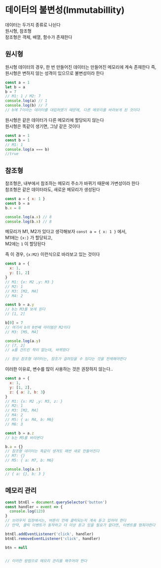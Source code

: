 # 데이터의 불변성(lmmutabillity)
데이터는 두가지 종류로 나뉜다  
원시형, 참조형  
참조형은 객체, 배열, 함수가 존재한다  


## 원시형
원시형 데이터의 경우, 한 번 만들어진 데이터는 만들어진 메모리에 계속 존재한다
즉, 원시형은 변하지 않는 성격이 있으므로 불변성이라 한다
```js
const a = 1
let b = a
b = 7
// M1: 1 / M2: 7
console.log(a) // 1
console.log(b) // 7
// b에 7이라는 데이터를 대입하였기 때문에, 다른 메모리를 바라보게 된 것이다
```

원시형은 같은 데이터가 다른 메모리에 할당되지 않는다  
원시형은 똑같이 생기면, 그냥 같은 것이다
```js
const a = 1
const b = 1
// M1: 1
console.log(a === b)
//true
```

## 참조형
참조형은, 내부에서 참조하는 메모리 주소가 바뀌기 때문에 가변성이라 한다  
참조형은 같은 데이터라도, 새로운 메모리가 생성된다
```js
const a = { x: 1 }
const b = a
b.x = 8

console.log(a.x) // 8
console.log(b.x) // 8
```
메모리가 M1, M2가 있다고 생각해보자
`const a = { x: 1 }` 에서,   
M1에는 `{x:}` 가 할당되고,  
M2에는 `1` 이 할당된다

즉 이 경우, `{x:M2}` 이런식으로 바라보고 있는 것이다

```js
const a = {
  x: 1,
  y: [1, 2]
}
// M1: {x: M2 ,y: M3 }
// M2: 1
// M3: [M2, M4]
// M4: 2

const b = a.y
// b는 M3를 보게 된다
// [1, 2]

b[0] = 7
// 여기서 b의 0번째 아이템은 M2이다
// M3: [M5, M4]

console.log(a.y)
// [7, 2]
// a를 건드린 적이 없는데, 바뀌었다

// 항상 참조형 데이터는, 참조가 걸려있을 수 있다는 것을 전제해야한다
```
이러한 이유로, 변수를 많이 사용하는 것은 권장하지 않는다..  

```js
const a = {
  x: 1,
  y: [1, 2],
  z: { a: 2, b: 3}
}
// M1: {x: M2 ,y: M3, z: }
// M2: 1
// M3: [M2, M4]
// M4: 2
// M5: { a: M4, b: M6}
// M6: 3

const b = a.z
// b는 M5를 바라본다

b.a = {}
// 참조형 데이터는 똑같이 생겨도 매번 새로 만들어진다
// M7: {}
// M5: { a: M7, b: M6}

console.log(a.z)
// { a: {}, b: 3 }
```

## 메모리 관리
```js
const btnEl = document.querySelector('button')
const handler = event => {
  console.log(123)
}
// 브라우저 입장에서는, 버튼이 언제 클릭되는지 계속 듣고 있어야 한다
// 만약, 클릭 이벤트가 동작하고 더 이상 듣고 있을 필요가 없다면, 이벤트를 멈춰야한다

btnEl.addEventListener('click', handler)
btnEl.removeEventListener('click', handler)

btn = null


// 이러한 방법으로 메모리 관리를 해주어야 한다
```
